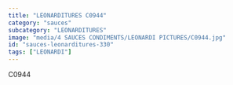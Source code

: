 ```yaml
---
title: "LEONARDITURES C0944"
category: "sauces"
subcategory: "LEONARDITURES"
image: "media/4 SAUCES CONDIMENTS/LEONARDI PICTURES/C0944.jpg"
id: "sauces-leonarditures-330"
tags: ["LEONARDI"]
---
```


C0944
